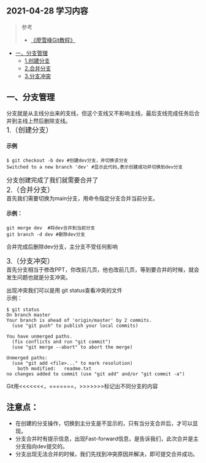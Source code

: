 ## 2021-04-28 学习内容

>参考
> * [《廖雪峰Git教程》](https://www.liaoxuefeng.com/wiki/896043488029600)  

* [一、分支管理]()
  * [1.创建分支]()
  * [2.合并分支]()  
  * [3.分支冲突]()

## 一、分支管理
 分支就是从主线分出来的支线，但这个支线又不影响主线，最后支线完成任务后合并到主线上然后删除支线。  
  <font size=4 > 1.（创建分支） </font>

#### 示例
    $ git checkout -b dev #创建dev分支，并切换该分支  
    Switched to a new branch 'dev' #显示此代码,表示创建成功并切换到dev分支  
<font size=3>分支创建完成了我们就需要合并了</font>    
  <font size=4 > 2.（合并分支） </font>  
  首先我们需要切换为main分支，用命令指定分支合并当前分支。

#### 示例：
    git merge dev  #将dev合并到当前分支
    git branch -d dev #删除dev分支  

合并完成后删除dev分支，主分支不受任何影响

  <font size=4 > 3.（分支冲突） </font>  
 首先分支相当于修改PPT，你改前几页，他也改前几页，等到要合并的时候，就会发生问题也就是分支冲突。
 
 出现冲突我们可以是用 git status查看冲突的文件  
 示例：  

    $ git status
    On branch master
    Your branch is ahead of 'origin/master' by 2 commits.
      (use "git push" to publish your local commits)
    
    You have unmerged paths.
      (fix conflicts and run "git commit")
      (use "git merge --abort" to abort the merge)
    
    Unmerged paths:
      (use "git add <file>..." to mark resolution)
      	both modified:   readme.txt
    no changes added to commit (use "git add" and/or "git commit -a") 
  Git用<<<<<<<，=======，>>>>>>>标记出不同分支的内容


## 注意点：
  * 在创建的分支操作，切换到主分支是不显示的，只有当分支合并后，才可以显现。
  * 分支合并时有提示信息，出现Fast-forward信息，是告诉我们，此次合并是主分支指向dev提交的。
  * 分支出现无法合并的时候，我们先找到冲突原因并解决，即可提交合并成功。


